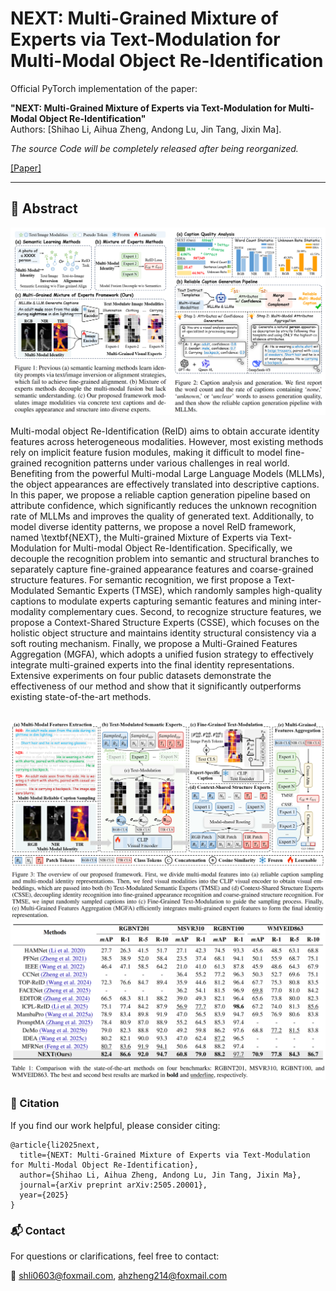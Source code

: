 # NEXT: Multi-Grained Mixture of Experts via Text-Modulation for Multi-Modal Object Re-Identification
Official PyTorch implementation of the paper:


**"NEXT: Multi-Grained Mixture of Experts via Text-Modulation for Multi-Modal Object Re-Identification"**  
Authors: [Shihao Li, Aihua Zheng, Andong Lu, Jin Tang, Jixin Ma].

*The source Code will be completely released after being reorganized.*

[[Paper]](https://arxiv.org/abs/2505.20001) 

---

## 📌 Abstract

![framework](./assets/motivation.png) <!-- optional -->

Multi-modal object Re-Identification (ReID) aims to obtain accurate identity features across heterogeneous modalities. However, most existing methods rely on implicit feature fusion modules, making it difficult to model fine-grained recognition patterns under various challenges in real world. Benefiting from the powerful Multi-modal Large Language Models (MLLMs), the object appearances are effectively translated into descriptive captions. In this paper, we propose a reliable caption generation pipeline based on attribute confidence, which significantly reduces the unknown recognition rate of MLLMs and improves the quality of generated text. Additionally, to model diverse identity patterns, we propose a novel ReID framework, named \textbf{NEXT}, the Multi-grained Mixture of Experts via Text-Modulation for Multi-modal Object Re-Identification. Specifically, we decouple the recognition problem into semantic and structural branches to separately capture fine-grained appearance features and coarse-grained structure features. For semantic recognition, we first propose a Text-Modulated Semantic Experts (TMSE), which randomly samples high-quality captions to modulate experts capturing semantic features and mining inter-modality complementary cues. Second, to recognize structure features, we propose a Context-Shared Structure Experts (CSSE), which focuses on the holistic object structure and maintains identity structural consistency via a soft routing mechanism. Finally, we propose a Multi-Grained Features Aggregation (MGFA), which adopts a unified fusion strategy to effectively integrate multi-grained experts into the final identity representations. Extensive experiments on four public datasets demonstrate the effectiveness of our method and show that it significantly outperforms existing state-of-the-art methods.

![framework](./assets/framework.png) <!-- optional -->
![framework](./assets/experiment.png) <!-- optional -->
---

### 📖 Citation

If you find our work helpful, please consider citing:

```
@article{li2025next,
  title={NEXT: Multi-Grained Mixture of Experts via Text-Modulation for Multi-Modal Object Re-Identification},
  author={Shihao Li, Aihua Zheng, Andong Lu, Jin Tang, Jixin Ma},
  journal={arXiv preprint arXiv:2505.20001},
  year={2025}
}
```

### 📬 Contact
For questions or clarifications, feel free to contact:

📧 shli0603@foxmail.com, ahzheng214@foxmail.com
